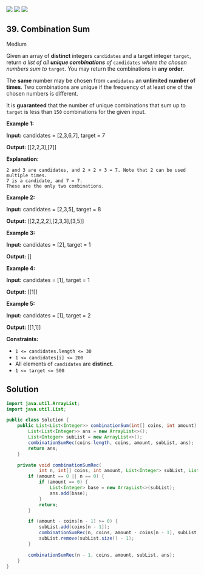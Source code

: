 [![](https://img.shields.io/github/stars/javadev/LeetCode-in-Java?label=Stars&style=flat-square)](https://github.com/javadev/LeetCode-in-Java)
[![](https://img.shields.io/github/forks/javadev/LeetCode-in-Java?label=Fork%20me%20on%20GitHub%20&style=flat-square)](https://github.com/javadev/LeetCode-in-Java/fork)
[![](https://img.shields.io/badge/-LeetCode%20in%20Kotlin-blue?style=flat-square)](https://github.com/javadev/LeetCode-in-Kotlin)

## 39\. Combination Sum

Medium

Given an array of **distinct** integers `candidates` and a target integer `target`, return _a list of all **unique combinations** of_ `candidates` _where the chosen numbers sum to_ `target`_._ You may return the combinations in **any order**.

The **same** number may be chosen from `candidates` an **unlimited number of times**. Two combinations are unique if the frequency of at least one of the chosen numbers is different.

It is **guaranteed** that the number of unique combinations that sum up to `target` is less than `150` combinations for the given input.

**Example 1:**

**Input:** candidates = [2,3,6,7], target = 7

**Output:** [[2,2,3],[7]]

**Explanation:**

    2 and 3 are candidates, and 2 + 2 + 3 = 7. Note that 2 can be used multiple times.
    7 is a candidate, and 7 = 7.
    These are the only two combinations. 

**Example 2:**

**Input:** candidates = [2,3,5], target = 8

**Output:** [[2,2,2,2],[2,3,3],[3,5]] 

**Example 3:**

**Input:** candidates = [2], target = 1

**Output:** [] 

**Example 4:**

**Input:** candidates = [1], target = 1

**Output:** [[1]] 

**Example 5:**

**Input:** candidates = [1], target = 2

**Output:** [[1,1]] 

**Constraints:**

*   `1 <= candidates.length <= 30`
*   `1 <= candidates[i] <= 200`
*   All elements of `candidates` are **distinct**.
*   `1 <= target <= 500`

## Solution

```java
import java.util.ArrayList;
import java.util.List;

public class Solution {
    public List<List<Integer>> combinationSum(int[] coins, int amount) {
        List<List<Integer>> ans = new ArrayList<>();
        List<Integer> subList = new ArrayList<>();
        combinationSumRec(coins.length, coins, amount, subList, ans);
        return ans;
    }

    private void combinationSumRec(
            int n, int[] coins, int amount, List<Integer> subList, List<List<Integer>> ans) {
        if (amount == 0 || n == 0) {
            if (amount == 0) {
                List<Integer> base = new ArrayList<>(subList);
                ans.add(base);
            }
            return;
        }

        if (amount - coins[n - 1] >= 0) {
            subList.add(coins[n - 1]);
            combinationSumRec(n, coins, amount - coins[n - 1], subList, ans);
            subList.remove(subList.size() - 1);
        }

        combinationSumRec(n - 1, coins, amount, subList, ans);
    }
}
```